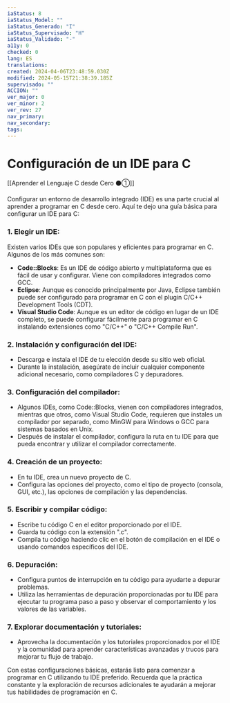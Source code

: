 ```yaml
---
iaStatus: 8
iaStatus_Model: ""
iaStatus_Generado: "I"
iaStatus_Supervisado: "H"
iaStatus_Validado: "-"
a11y: 0
checked: 0
lang: ES
translations: 
created: 2024-04-06T23:48:59.030Z
modified: 2024-05-15T21:38:39.185Z
supervisado: ""
ACCION: ""
ver_major: 0
ver_minor: 2
ver_rev: 27
nav_primary: 
nav_secondary: 
tags:
---
```

# Configuración de un IDE para C

[[Aprender el Lenguaje C desde Cero ⚫①]]

Configurar un entorno de desarrollo integrado (IDE) es una parte crucial al aprender a programar en C desde cero. Aquí te dejo una guía básica para configurar un IDE para C:

### 1. **Elegir un IDE:**

Existen varios IDEs que son populares y eficientes para programar en C. Algunos de los más comunes son:

- **Code::Blocks**: Es un IDE de código abierto y multiplataforma que es fácil de usar y configurar. Viene con compiladores integrados como GCC.
- **Eclipse**: Aunque es conocido principalmente por Java, Eclipse también puede ser configurado para programar en C con el plugin C/C++ Development Tools (CDT).
- **Visual Studio Code**: Aunque es un editor de código en lugar de un IDE completo, se puede configurar fácilmente para programar en C instalando extensiones como "C/C++" o "C/C++ Compile Run".

### 2. **Instalación y configuración del IDE:**

- Descarga e instala el IDE de tu elección desde su sitio web oficial.
- Durante la instalación, asegúrate de incluir cualquier componente adicional necesario, como compiladores C y depuradores.

### 3. **Configuración del compilador:**

- Algunos IDEs, como Code::Blocks, vienen con compiladores integrados, mientras que otros, como Visual Studio Code, requieren que instales un compilador por separado, como MinGW para Windows o GCC para sistemas basados en Unix.
- Después de instalar el compilador, configura la ruta en tu IDE para que pueda encontrar y utilizar el compilador correctamente.

### 4. **Creación de un proyecto:**

- En tu IDE, crea un nuevo proyecto de C.
- Configura las opciones del proyecto, como el tipo de proyecto (consola, GUI, etc.), las opciones de compilación y las dependencias.

### 5. **Escribir y compilar código:**

- Escribe tu código C en el editor proporcionado por el IDE.
- Guarda tu código con la extensión ".c".
- Compila tu código haciendo clic en el botón de compilación en el IDE o usando comandos específicos del IDE.

### 6. **Depuración:**

- Configura puntos de interrupción en tu código para ayudarte a depurar problemas.
- Utiliza las herramientas de depuración proporcionadas por tu IDE para ejecutar tu programa paso a paso y observar el comportamiento y los valores de las variables.

### 7. **Explorar documentación y tutoriales:**

- Aprovecha la documentación y los tutoriales proporcionados por el IDE y la comunidad para aprender características avanzadas y trucos para mejorar tu flujo de trabajo.

Con estas configuraciones básicas, estarás listo para comenzar a programar en C utilizando tu IDE preferido. Recuerda que la práctica constante y la exploración de recursos adicionales te ayudarán a mejorar tus habilidades de programación en C.